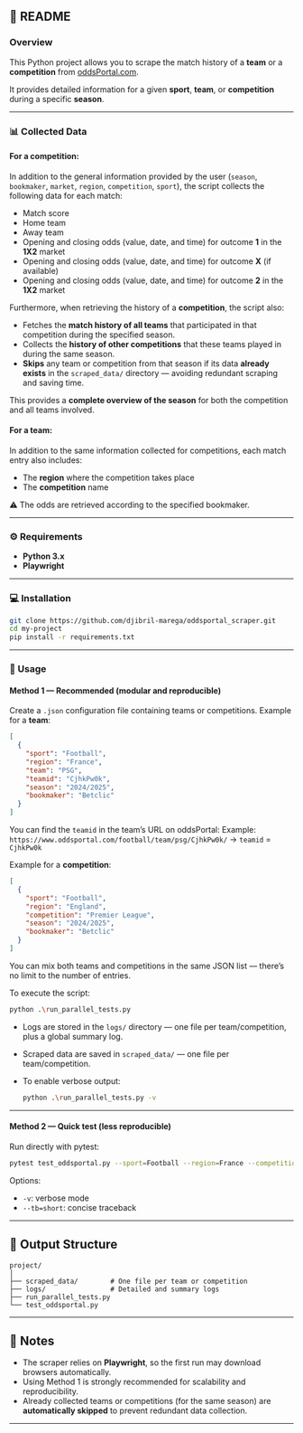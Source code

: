 ## 🧾 README

### Overview

This Python project allows you to scrape the match history of a **team** or a **competition** from [oddsPortal.com](https://www.oddsportal.com).

It provides detailed information for a given **sport**, **team**, or **competition** during a specific **season**.

---

### 📊 Collected Data

#### For a competition:

In addition to the general information provided by the user (`season`, `bookmaker`, `market`, `region`, `competition`, `sport`), the script collects the following data for each match:

* Match score
* Home team
* Away team
* Opening and closing odds (value, date, and time) for outcome **1** in the **1X2** market
* Opening and closing odds (value, date, and time) for outcome **X** (if available)
* Opening and closing odds (value, date, and time) for outcome **2** in the **1X2** market

Furthermore, when retrieving the history of a **competition**, the script also:

* Fetches the **match history of all teams** that participated in that competition during the specified season.
* Collects the **history of other competitions** that these teams played in during the same season.
* **Skips** any team or competition from that season if its data **already exists** in the `scraped_data/` directory — avoiding redundant scraping and saving time.

This provides a **complete overview of the season** for both the competition and all teams involved.

#### For a team:

In addition to the same information collected for competitions, each match entry also includes:

* The **region** where the competition takes place
* The **competition** name

⚠️ The odds are retrieved according to the specified bookmaker.

---

### ⚙️ Requirements

* **Python 3.x**
* **Playwright**

---

### 💻 Installation

```bash
git clone https://github.com/djibril-marega/oddsportal_scraper.git
cd my-project
pip install -r requirements.txt
```

---

### 🚀 Usage

#### Method 1 — Recommended (modular and reproducible)

Create a `.json` configuration file containing teams or competitions.
Example for a **team**:

```json
[
  {
    "sport": "Football",
    "region": "France",
    "team": "PSG",
    "teamid": "CjhkPw0k",
    "season": "2024/2025",
    "bookmaker": "Betclic"
  }
]
```

You can find the `teamid` in the team’s URL on oddsPortal:
Example: `https://www.oddsportal.com/football/team/psg/CjhkPw0k/` → `teamid` = `CjhkPw0k`

Example for a **competition**:

```json
[
  {
    "sport": "Football",
    "region": "England",
    "competition": "Premier League",
    "season": "2024/2025",
    "bookmaker": "Betclic"
  }
]
```

You can mix both teams and competitions in the same JSON list — there’s no limit to the number of entries.

To execute the script:

```bash
python .\run_parallel_tests.py
```

* Logs are stored in the `logs/` directory — one file per team/competition, plus a global summary log.
* Scraped data are saved in `scraped_data/` — one file per team/competition.
* To enable verbose output:

  ```bash
  python .\run_parallel_tests.py -v
  ```

---

#### Method 2 — Quick test (less reproducible)

Run directly with pytest:

```bash
pytest test_oddsportal.py --sport=Football --region=France --competition="Ligue 1" --season=2021/2022 --bookmaker=Betclic -v --tb=short
```

Options:

* `-v`: verbose mode
* `--tb=short`: concise traceback

---

## 📁 Output Structure

```
project/
│
├── scraped_data/        # One file per team or competition
├── logs/                # Detailed and summary logs
├── run_parallel_tests.py
└── test_oddsportal.py
```

---

## 🧠 Notes

* The scraper relies on **Playwright**, so the first run may download browsers automatically.
* Using Method 1 is strongly recommended for scalability and reproducibility.
* Already collected teams or competitions (for the same season) are **automatically skipped** to prevent redundant data collection.

---
